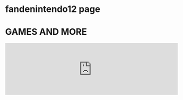 # fandenintendo12 page
# GAMES AND MORE

<iframe frameborder="0" src="https://itch.io/embed/2619558?bg_color=0f877c&amp;fg_color=83fa7a&amp;link_color=06f1fb&amp;border_color=3c9fa2" width="552" height="167"><a href="https://fandenintendo12.itch.io/geometrical-adventures">Geometrical Adventures by Fandenintendo12</a></iframe>


